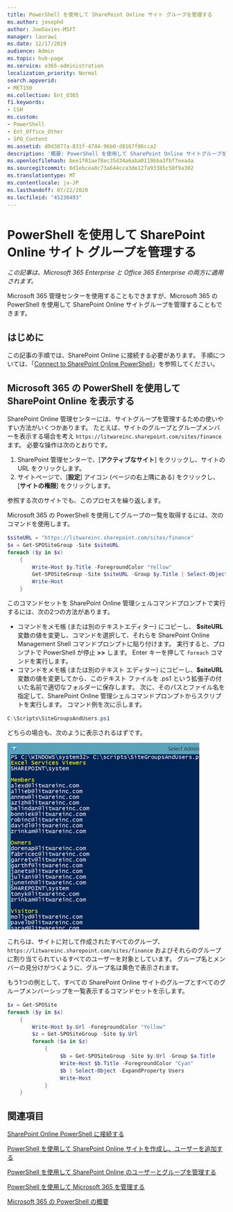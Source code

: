 ```yaml
---
title: PowerShell を使用して SharePoint Online サイト グループを管理する
ms.author: josephd
author: JoeDavies-MSFT
manager: laurawi
ms.date: 12/17/2019
audience: Admin
ms.topic: hub-page
ms.service: o365-administration
localization_priority: Normal
search.appverid:
- MET150
ms.collection: Ent_O365
f1.keywords:
- CSH
ms.custom:
- PowerShell
- Ent_Office_Other
- SPO_Content
ms.assetid: d0d3877a-831f-4744-96b0-d8167f06cca2
description: '概要: PowerShell を使用して SharePoint Online サイトグループを管理します。'
ms.openlocfilehash: bee1f01ae78ec35d34a6aba0119bba3fbf7eeada
ms.sourcegitcommit: 0d1ebcea8c73a644cca3de127a93385c58f9a302
ms.translationtype: MT
ms.contentlocale: ja-JP
ms.lasthandoff: 07/22/2020
ms.locfileid: "45230493"
---
```

# <a name="manage-sharepoint-online-site-groups-with-powershell"></a>PowerShell を使用して SharePoint Online サイト グループを管理する

*この記事は、Microsoft 365 Enterprise と Office 365 Enterprise の両方に適用されます。*

Microsoft 365 管理センターを使用することもできますが、Microsoft 365 の PowerShell を使用して SharePoint Online サイトグループを管理することもできます。

## <a name="before-you-begin"></a>はじめに

この記事の手順では、SharePoint Online に接続する必要があります。 手順については、「[Connect to SharePoint Online PowerShell](https://docs.microsoft.com/powershell/sharepoint/sharepoint-online/connect-sharepoint-online?view=sharepoint-ps)」を参照してください。

## <a name="view-sharepoint-online-with-powershell-for-microsoft-365"></a>Microsoft 365 の PowerShell を使用して SharePoint Online を表示する

SharePoint Online 管理センターには、サイトグループを管理するための使いやすい方法がいくつかあります。 たとえば、サイトのグループとグループメンバーを表示する場合を考え `https://litwareinc.sharepoint.com/sites/finance` ます。 必要な操作は次のとおりです。

1. SharePoint 管理センターで、[**アクティブなサイト**] をクリックし、サイトの URL をクリックします。
2. サイトページで、[**設定**] アイコン (ページの右上隅にある) をクリックし、[**サイトの権限**] をクリックします。

参照する次のサイトでも、このプロセスを繰り返します。

Microsoft 365 の PowerShell を使用してグループの一覧を取得するには、次のコマンドを使用します。

```powershell
$siteURL = "https://litwareinc.sharepoint.com/sites/finance"
$x = Get-SPOSiteGroup -Site $siteURL
foreach ($y in $x)
    {
        Write-Host $y.Title -ForegroundColor "Yellow"
        Get-SPOSiteGroup -Site $siteURL -Group $y.Title | Select-Object -ExpandProperty Users
        Write-Host
    }
```

このコマンドセットを SharePoint Online 管理シェルコマンドプロンプトで実行するには、次の2つの方法があります。

- コマンドをメモ帳 (または別のテキストエディター) にコピーし、 **$siteURL**変数の値を変更し、コマンドを選択して、それらを SharePoint Online Management Shell コマンドプロンプトに貼り付けます。 実行すると、プロンプトで PowerShell が停止 **>>** します。 Enter キーを押して `foreach` コマンドを実行します。<br/>
- コマンドをメモ帳 (または別のテキスト エディター) にコピーし、**$siteURL** 変数の値を変更してから、このテキスト ファイルを .ps1 という拡張子の付いた名前で適切なフォルダーに保存します。 次に、そのパスとファイル名を指定して、SharePoint Online 管理シェルコマンドプロンプトからスクリプトを実行します。 コマンド例を次に示します。

```powershell
C:\Scripts\SiteGroupsAndUsers.ps1
```

どちらの場合も、次のように表示されるはずです。

![SharePoint Online サイトグループ](media/SPO-site-groups.png)

これらは、サイトに対して作成されたすべてのグループ、 `https://litwareinc.sharepoint.com/sites/finance` およびそれらのグループに割り当てられているすべてのユーザーを対象としています。 グループ名とメンバーの見分けがつくように、グループ名は黄色で表示されます。

もう1つの例として、すべての SharePoint Online サイトのグループとすべてのグループメンバーシップを一覧表示するコマンドセットを示します。

```powershell
$x = Get-SPOSite
foreach ($y in $x)
    {
        Write-Host $y.Url -ForegroundColor "Yellow"
        $z = Get-SPOSiteGroup -Site $y.Url
        foreach ($a in $z)
            {
                 $b = Get-SPOSiteGroup -Site $y.Url -Group $a.Title 
                 Write-Host $b.Title -ForegroundColor "Cyan"
                 $b | Select-Object -ExpandProperty Users
                 Write-Host
            }
    }
```
    
## <a name="see-also"></a>関連項目

[SharePoint Online PowerShell に接続する](https://docs.microsoft.com/powershell/sharepoint/sharepoint-online/connect-sharepoint-online?view=sharepoint-ps)

[PowerShell を使用して SharePoint Online サイトを作成し、ユーザーを追加する](create-sharepoint-sites-and-add-users-with-powershell.md)

[PowerShell を使用して SharePoint Online のユーザーとグループを管理する](manage-sharepoint-users-and-groups-with-powershell.md)

[PowerShell を使用して Microsoft 365 を管理する](manage-office-365-with-office-365-powershell.md)
  
[Microsoft 365 の PowerShell の概要](getting-started-with-office-365-powershell.md)

